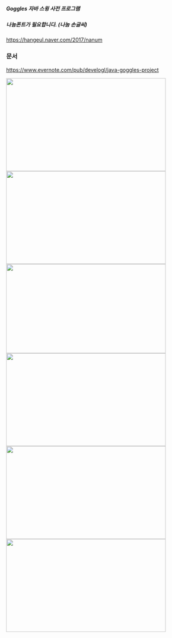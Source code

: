 ##### Goggles 자바 스윙 사전 프로그램
##### 나눔폰트가 필요합니다. (나눔 손글씨)
https://hangeul.naver.com/2017/nanum <br/>

### 문서
https://www.evernote.com/pub/develogl/java-goggles-project

<span>
<img src="https://github.com/louisevil/goggles/blob/master/resources/image/start.gif" width="430" height="250">
</span>
<span>
<img src="https://github.com/louisevil/goggles/blob/master/resources/image/main.gif" width="430" height="250">
</span>
<span>
<img src="https://github.com/louisevil/goggles/blob/master/resources/image/%EB%B6%84%EC%84%9D%EC%84%A4%EA%B3%84.png" width="430" height="240">
</span>
<span>
<img src="https://github.com/louisevil/goggles/blob/master/resources/image/%ED%99%98%EA%B2%BD.png" width="430" height="250">
</span><span>
<img src="https://github.com/louisevil/goggles/blob/master/resources/image/%ED%8C%A8%ED%82%A4%EC%A7%80%EA%B5%AC%EC%84%B1%ED%8A%B8%EB%A6%AC.png" width="430" height="250">
</span><span>
<img src="https://github.com/louisevil/goggles/blob/master/resources/image/Lorem.png" width="430" height="250">
</span>
